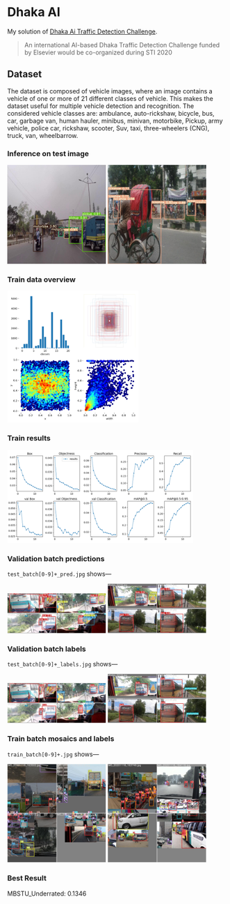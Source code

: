 # Dhaka AI

My solution of [Dhaka Ai Traffic Detection Challenge](https://dhaka-ai.com/).

> An international AI-based Dhaka Traffic Detection Challenge funded by Elsevier would be co-organized during STI 2020

## Dataset
The dataset is composed of vehicle images, where an image contains a vehicle of one or more of 21 different classes of vehicle. This makes the dataset useful for multiple vehicle detection and recognition. The considered vehicle classes are: ambulance, auto-rickshaw, bicycle, bus, car, garbage van, human hauler, minibus, minivan, motorbike, Pickup, army vehicle, police car, rickshaw, scooter, Suv, taxi, three-wheelers (CNG), truck, van, wheelbarrow. 


### Inference on test image
<img src="img/inference-1.jpg" alt="Inference on test image" width="45%"/> <img src="img/inference-2.jpg" alt="Inference on test image" width="45%"/>




### Train data overview
<img src="YOLOv5/runs/train/exp8/labels.png" alt="Train Data Overview" width="60%"/>

### Train results
<img src="YOLOv5/runs/train/exp8/results.png" alt="Train Result" width="85%"/>


### Validation batch predictions
`test_batch[0-9]+_pred.jpg` shows—

<img src="YOLOv5/runs/train/exp8/test_batch0_pred.jpg" alt="validation batch predictions" width="45%"/> <img src="YOLOv5/runs/train/exp8/test_batch1_pred.jpg" alt="validation batch predictions" width="45%"/>


### Validation batch labels
`test_batch[0-9]+_labels.jpg` shows—

<img src="YOLOv5/runs/train/exp8/test_batch0_labels.jpg" alt="validation batch labels" width="45%"/> <img src="YOLOv5/runs/train/exp8/test_batch1_labels.jpg" alt="validation batch labels" width="45%"/>


### Train batch mosaics and labels
`train_batch[0-9]+.jpg` shows—

<img src="YOLOv5/runs/train/exp8/train_batch0.jpg" alt="train batch mosaics and labels" width="45%"/> <img src="YOLOv5/runs/train/exp8/train_batch2.jpg" alt="train batch mosaics and labels" width="45%"/>



### Best Result
MBSTU_Underrated: 0.1346


